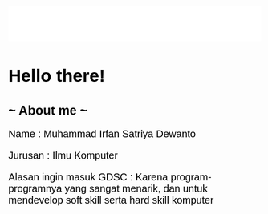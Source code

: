 <html>
    <title>
        Welcome Welcome!
    </title>
    <style>
        #mtext{
            color:rgb(41, 208, 238);
            font-size: 60px;
            font-family: 'Trebuchet MS';
            font-variant: small-caps;
            background-color: white;
        }
        #htext{
            color: black;
            font-size: 35px;
            font-family: Helvetica;
        }
        #htext1{
            color: black;
            font-size: 25px;
            font-family: Helvetica;
        }
        #btext{
            color: black;
            font-size: 20px;
            font-family: Helvetica;
        }
    </style>
    <marquee id="mtext"><em>
        Welcome! Bienvenue! Willkommen! Welkom! Velkommen! Bem-vinda! Witamy! Velkominn!
    </em> </marquee>
    <h1 id=htext> Hello there! </h1>
    <h2 id=htext1> ~ About me ~ </h2>
    <p id=btext>Name : Muhammad Irfan Satriya Dewanto</p>
    <p id=btext>Jurusan : Ilmu Komputer</p>
    <p id=btext>Alasan ingin masuk GDSC : Karena program-programnya yang sangat menarik, dan untuk mendevelop soft skill serta hard skill komputer</p>
    <body background="4.jpg"></body>
</html>